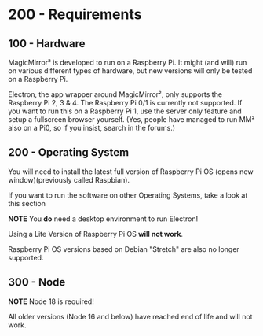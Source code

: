 # 200 - Requirements

## 100 - Hardware

MagicMirror² is developed to run on a Raspberry Pi. It might (and will) run on various different types of hardware, but new versions will only be tested on a Raspberry Pi.

Electron, the app wrapper around MagicMirror², only supports the Raspberry Pi 2, 3 & 4. The Raspberry Pi 0/1 is currently not supported. If you want to run this on a Raspberry Pi 1, use the server only feature and setup a fullscreen browser yourself. (Yes, people have managed to run MM² also on a Pi0, so if you insist, search in the forums.)

## 200 - Operating System

You will need to install the latest full version of Raspberry Pi OS (opens new window)(previously called Raspbian).

If you want to run the software on other Operating Systems, take a look at this section

**NOTE** You **do** need a desktop environment to run Electron!

Using a Lite Version of Raspberry Pi OS **will not work**.

Raspberry Pi OS versions based on Debian "Stretch" are also no longer supported.

## 300 - Node

**NOTE** Node 18 is required!

All older versions (Node 16 and below) have reached end of life and will not work.
